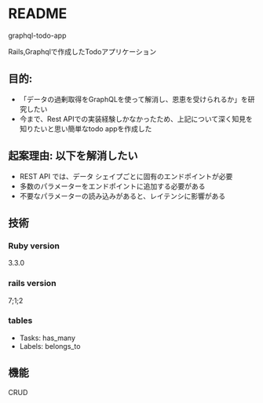 
# README
graphql-todo-app

Rails,Graphqlで作成したTodoアプリケーション

## 目的:
- 「データの過剰取得をGraphQLを使って解消し、恩恵を受けられるか」を研究したい
- 今まで、Rest APIでの実装経験しかなかったため、上記について深く知見を知りたいと思い簡単なtodo appを作成した

## 起案理由: 以下を解消したい
- REST API では、データ シェイプごとに固有のエンドポイントが必要
- 多数のパラメーターをエンドポイントに追加する必要がある
- 不要なパラメーターの読み込みがあると、レイテンシに影響がある

## 技術
### Ruby version
3.3.0
### rails version
7;1;2
### tables
- Tasks: has_many
- Labels: belongs_to

## 機能
CRUD
